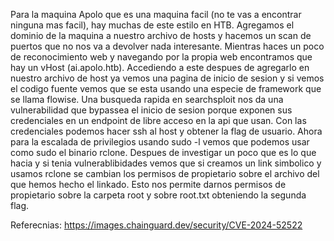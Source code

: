 Para la maquina Apolo que es una maquina facil (no te vas a encontrar ninguna mas facil), hay muchas de este estilo en HTB.
Agregamos el dominio de la maquina a nuestro archivo de hosts y hacemos un scan de puertos que no nos va a devolver nada interesante.
Mientras haces un poco de reconocimiento web y navegando por la propia web encontramos que hay un vHost (ai.apolo.htb). Accediendo a este despues de agregarlo en nuestro archivo de host ya vemos una pagina de inicio de sesion y si vemos el codigo fuente vemos que se esta usando una especie de framework que se llama flowise.
Una busqueda rapida en searchsploit nos da una vulnerabilidad que bypassea el inicio de sesion porque exponen sus credenciales en un endpoint de libre acceso en la api que usan.
Con las credenciales podemos hacer ssh al host y obtener la flag de usuario. Ahora para la escalada de privilegios usando sudo -l vemos que podemos usar como sudo el binario rclone.
Despues de investigar un poco que es lo que hacia y si tenia vulnerablibidades vemos que si creamos un link simbolico y usamos rclone se cambian los permisos de propietario sobre el archivo del que hemos hecho el linkado. Esto nos permite darnos permisos de propietario sobre la carpeta root y sobre root.txt obteniendo la segunda flag.

Referecnias: https://images.chainguard.dev/security/CVE-2024-52522
